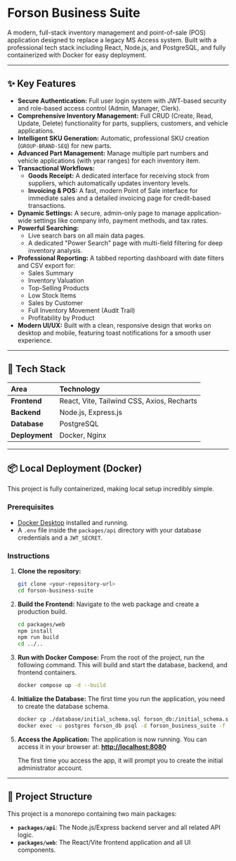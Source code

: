 # Forson Business Suite

A modern, full-stack inventory management and point-of-sale (POS) application designed to replace a legacy MS Access system. Built with a professional tech stack including React, Node.js, and PostgreSQL, and fully containerized with Docker for easy deployment.

---

## ✨ Key Features

* **Secure Authentication:** Full user login system with JWT-based security and role-based access control (Admin, Manager, Clerk).
* **Comprehensive Inventory Management:** Full CRUD (Create, Read, Update, Delete) functionality for parts, suppliers, customers, and vehicle applications.
* **Intelligent SKU Generation:** Automatic, professional SKU creation (`GROUP-BRAND-SEQ`) for new parts.
* **Advanced Part Management:** Manage multiple part numbers and vehicle applications (with year ranges) for each inventory item.
* **Transactional Workflows:**
    * **Goods Receipt:** A dedicated interface for receiving stock from suppliers, which automatically updates inventory levels.
    * **Invoicing & POS:** A fast, modern Point of Sale interface for immediate sales and a detailed invoicing page for credit-based transactions.
* **Dynamic Settings:** A secure, admin-only page to manage application-wide settings like company info, payment methods, and tax rates.
* **Powerful Searching:**
    * Live search bars on all main data pages.
    * A dedicated "Power Search" page with multi-field filtering for deep inventory analysis.
* **Professional Reporting:** A tabbed reporting dashboard with date filters and CSV export for:
    * Sales Summary
    * Inventory Valuation
    * Top-Selling Products
    * Low Stock Items
    * Sales by Customer
    * Full Inventory Movement (Audit Trail)
    * Profitability by Product
* **Modern UI/UX:** Built with a clean, responsive design that works on desktop and mobile, featuring toast notifications for a smooth user experience.

---

## 🚀 Tech Stack

| Area       | Technology                               |
| :--------- | :--------------------------------------- |
| **Frontend** | React, Vite, Tailwind CSS, Axios, Recharts |
| **Backend** | Node.js, Express.js                      |
| **Database** | PostgreSQL                               |
| **Deployment** | Docker, Nginx                            |

---

## 📦 Local Deployment (Docker)

This project is fully containerized, making local setup incredibly simple.

### Prerequisites

* [Docker Desktop](https://www.docker.com/products/docker-desktop/) installed and running.
* A `.env` file inside the `packages/api` directory with your database credentials and a `JWT_SECRET`.

### Instructions

1.  **Clone the repository:**
    ```bash
    git clone <your-repository-url>
    cd forson-business-suite
    ```

2.  **Build the Frontend:**
    Navigate to the web package and create a production build.
    ```bash
    cd packages/web
    npm install
    npm run build
    cd ../.. 
    ```

3.  **Run with Docker Compose:**
    From the root of the project, run the following command. This will build and start the database, backend, and frontend containers.
    ```bash
    docker compose up -d --build
    ```

4.  **Initialize the Database:**
    The first time you run the application, you need to create the database schema.
    ```bash
    docker cp ./database/initial_schema.sql forson_db:/initial_schema.sql
    docker exec -u postgres forson_db psql -d forson_business_suite -f /initial_schema.sql
    ```

5.  **Access the Application:**
    The application is now running. You can access it in your browser at:
    [**http://localhost:8080**](http://localhost:8080)

    The first time you access the app, it will prompt you to create the initial administrator account.

---

## 📁 Project Structure

This project is a monorepo containing two main packages:

* **`packages/api`**: The Node.js/Express backend server and all related API logic.
* **`packages/web`**: The React/Vite frontend application and all UI components.